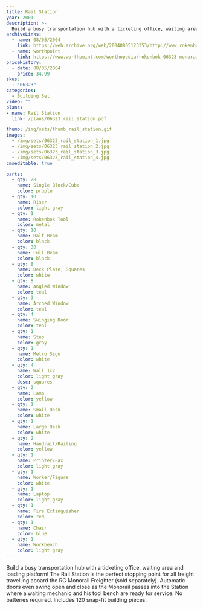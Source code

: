 ```yaml
---
title: Rail Station
year: 2001
description: >-
  Build a busy transportation hub with a ticketing office, waiting area and loading platform! The Rail Station is the perfect stopping point for all freight travelling aboard the RC Monorail Freighter (sold separately).
archiveLinks:
  - name: 08/05/2004
    link: https://web.archive.org/web/20040805123353/http://www.rokenbok.com/catalog/pd_aa_rail_station.html
  - name: worthpoint
    link: https://www.worthpoint.com/worthopedia/rokenbok-06323-monorail-rail-station-1828959861
priceHistory:
  - date: 08/05/2004
    price: 34.99
skus:
  - "06323"
categories:
  - Building Set
video: ""
plans:
- name: Rail Station
  link: /plans/06323_rail_station.pdf

thumb: /img/sets/thumb_rail_station.gif
images:
  - /img/sets/06323_rail_station_1.jpg
  - /img/sets/06323_rail_station_2.jpg
  - /img/sets/06323_rail_station_3.jpg
  - /img/sets/06323_rail_station_4.jpg
cmseditable: true

parts:
  - qty: 28
    name: Single Block/Cube
    color: pruple
  - qty: 10
    name: Riser
    color: light gray
  - qty: 1
    name: Rokenbok Tool
    color: metal
  - qty: 10
    name: Half Beam
    color: black
  - qty: 30
    name: Full Beam
    color: black
  - qty: 8
    name: Deck Plate, Squares
    color: white
  - qty: 8
    name: Angled Window
    color: teal
  - qty: 3
    name: Arched Window
    color: teal
  - qty: 4
    name: Swinging Door
    color: teal
  - qty: 1
    name: Step
    color: gray
  - qty: 1
    name: Metro Sign
    color: white
  - qty: 4
    name: Wall 1x2
    color: light gray
    desc: squares
  - qty: 2
    name: Lamp
    color: yellow
  - qty: 1
    name: Small Desk
    color: white
  - qty: 1
    name: Large Desk
    color: white
  - qty: 2
    name: Handrail/Railing
    color: yellow
  - qty: 1
    name: Printer/Fax
    color: light gray
  - qty: 1
    name: Worker/Figure
    color: white
  - qty: 1
    name: Laptop
    color: light gray
  - qty: 1
    name: Fire Extinguisher
    color: red
  - qty: 1
    name: Chair
    color: blue
  - qty: 1
    name: Workbench
    color: light gray
---
```

Build a busy transportation hub with a ticketing office, waiting area and loading platform! The Rail Station is the perfect stopping point for all freight travelling aboard the RC Monorail Freighter (sold separately). Automatic doors even swing open and close as the Monorail passes into the Station where a waiting mechanic and his tool bench are ready for service. No batteries required. Includes 120 snap-fit building pieces.
